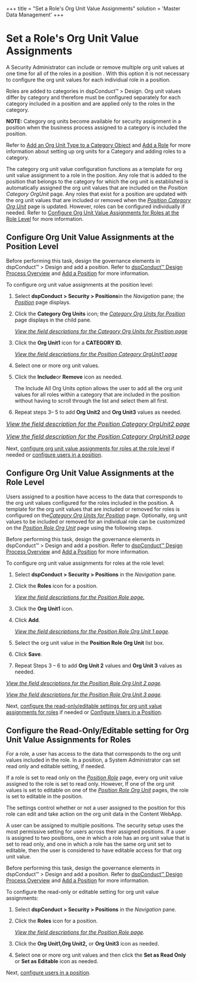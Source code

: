 +++
title = "Set a Role's Org Unit Value Assignments"
solution = 'Master Data Management'
+++

# Set a Role's Org Unit Value Assignments

A Security Administrator can include or remove multiple org unit values
at one time for all of the roles in a position . With this option it is
not necessary to configure the org unit values for each individual role
in a position.

Roles are added to categories in dspConduct™ \> Design. Org unit values
differ by category and therefore must be configured separately for each
category included in a position and are applied only to the roles in the
category.

**NOTE:** Category org units become available for security assignment in
a position when the business process assigned to a category is included
the position.

Refer to [Add an Org Unit Type to a Category
Object](Manage_Org_Units.htm#Add_an_Org_Unit_Type_to_a_Category_Object)
and [Add a Role](Add_a_Role.htm) for more information about setting up
org units for a Category and adding roles to a category.

The category org unit value configuration functions as a template for
org unit value assignment to a role in the position. Any role that is
added to the position that belongs to the category for which the org
unit is established is automatically assigned the org unit values that
are included on the *Position Category OrgUnit* page. Any roles that
exist for a position are updated with the org unit values that are
included or removed when the <span style="font-style: italic;">[Position
Category Org Unit](../Page_Desc/Position_Category_Org_Unit1.htm)</span>
page is updated. However, roles can be configured individually if
needed. Refer to <span>[Configure Org Unit Value Assignments for Roles
at the Role
Level](#Configure_Org_Unit_Value_Assignments__at_the_Role_Level) for
more
information.</span>

## <span id="Configure_Org_Unit_Value_Assignments_at_the_Position_Level"></span>Configure Org Unit Value Assignments at the Position Level

Before performing this task, design the governance elements in
dspConduct™ \> Design and add a position. Refer to [dspConduct™ Design
Process Overview](dspConduct_Design_Process_Overview.htm) and [Add a
Position](Add_Position.htm) for more information.

To configure org unit value assignments at the position level:

1.  Select **dspConduct \> Security \> Positions**in the *Navigation*
    pane; the *[Position](../Page_Desc/Position.htm)* page displays.

2.  Click the **Category Org Units** icon; the *[Category Org Units for
    Position](../Page_Desc/Category_Org_Units_for_Position.htm)* page
    displays in the child pane.
    
    *[View the field descriptions for the Category Org Units for
    Position page](../Page_Desc/Category_Org_Units_for_Position.htm)*

3.  Click the **Org Unit1** icon for a **CATEGORY ID.**
    
    *[View the field descriptions for the Position Category OrgUnit1
    page](../Page_Desc/Position_Category_Org_Unit1.htm)*

4.  Select one or more org unit values.

5.  Click the **Include**or **Remove** icon as needed.
    
    The Include All Org Units option allows the user to add all the org
    unit values for all roles within a category that are included in the
    position without having to scroll through the list and select them
    all first.

6.  Repeat steps 3– 5 to add **Org Unit2** and **<span>Org
    Unit3</span>** values as needed.

*<span style="font-size: 12.0pt;">[View the field description for the
Position Category OrgUnit2
page](../Page_Desc/Position_Category_Org_Unit2.htm)</span>*

*<span style="font-size: 12.0pt;">[View the field description for the
Position Category OrgUnit3
page](../Page_Desc/Position_Category_Org_Unit3.htm)</span>*

Next, [configure org unit value assignments for roles at the role
level](#Configure_Org_Unit_Value_Assignments__at_the_Role_Level) if
needed or [configure users in a
position](Configure_Users_in_a_Position.htm).

## <span id="Configure_Org_Unit_Value_Assignments__at_the_Role_Level"></span>Configure Org Unit Value Assignments at the Role Level

Users assigned to a position have access to the data that corresponds to
the org unit values configured for the roles included in the position. A
template for the org unit values that are included or removed for roles
is configured on the[*Category Org Units for
Position*](../Page_Desc/Category_Org_Units_for_Position.htm) page.
Optionally, org unit values to be included or removed for an individual
role can be customized on the *[Position Role Org
Unit](../Page_Desc/Position_Role_Org_Unit_1.htm)* page using the
following steps.

Before performing this task, design the governance elements in
dspConduct™ \> Design and add a position. Refer to [dspConduct™ Design
Process Overview](dspConduct_Design_Process_Overview.htm) and [Add a
Position](Add_Position.htm) for more information.

To configure org unit value assignments for roles at the role level:

1.  Select **dspConduct \> Security \> Positions** in the *Navigation*
    pane.

2.  Click the **Roles** icon for a position.
    
    *[View the field descriptions for the Position Role
    page.](../Page_Desc/Position_Role.htm)*

3.  Click the **Org Unit1** icon.

4.  Click <span style="font-weight: bold;">Add</span>.
    
    *[View the field descriptions for the Position Role Org Unit 1
    page](../Page_Desc/Position_Role_Org_Unit_1.htm).*

5.  Select the org unit value in the **Position Role Org Unit** list
    box.<span> </span>

6.  Click **Save**.

7.  Repeat Steps 3 – 6 to add <span style="font-weight: bold;">Org Unit
    2</span> values and <span style="font-weight: bold;">Org Unit
    3</span> values as needed.

*[View the field descriptions for the Position Role Org Unit 2
page](../Page_Desc/Position_Role_Org_Unit_2.htm).*

*[View the field descriptions for the Position Role Org Unit 3
page](../Page_Desc/Position_Role_Org_Unit_3.htm).*

Next, <span>[configure the read-only/editable settings for org unit
value assignments for
roles](#Configure_the_Read_Only_Editable_setting_for_Org_Unit_Value_Assignments_for_Roles)
if needed or [Configure Users in a
Position](Configure_Users_in_a_Position.htm)</span>.

## <span id="Configure_the_Read_Only_Editable_setting_for_Org_Unit_Value_Assignments_for_Roles"></span>Configure the Read-Only/Editable setting for Org Unit Value Assignments for Roles

For a role, a user has access to the data that corresponds to the org
unit values included in the role. In a position, a System Administrator
can set read only and editable setting, if needed.

If a role is set to read only on the *[Position
Role](../Page_Desc/Position_Role.htm)* page, every org unit value
assigned to the role is set to read only. However, If one of the org
unit values is set to editable on one of the *[Position Role Org
Unit](../Page_Desc/Position_Role_Org_Unit_1.htm)* pages, the role is set
to editable in the position.

The settings control whether or not a user assigned to the position for
this role can edit and take action on the org unit data in the Content
WebApp.

A user can be assigned to multiple positions. The security setup uses
the most permissive setting for users across their assigned positions.
If a user is assigned to two positions, one in which a role has an org
unit value that is set to read only, and one in which a role has the
same org unit set to editable, then the user is considered to have
editable access for that org unit value.

Before performing this task, design the governance elements in
dspConduct™ \> Design and add a position. Refer to [dspConduct™ Design
Process Overview](dspConduct_Design_Process_Overview.htm) and [Add a
Position](Add_Position.htm) for more information.

To configure <span>the read-only or editable setting for org unit value
assignments</span>:

1.  Select **dspConduct \> Security \> Positions** in the *Navigation*
    pane.

2.  Click the **Roles** icon for a position.
    
    *[View the field descriptions for the Position Role
    page](../Page_Desc/Position_Role.htm).*

3.  Click the **Org Unit1,Org Unit2,** or **Org Unit3** icon as needed.

4.  Select one or more org unit values and then click the **Set as Read
    Only** or **Set as Editable** icon as needed.

Next, [configure users in a
position](Configure_Users_in_a_Position.htm).
